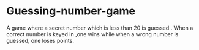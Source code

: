 # Guessing-number-game
A game where a secret number  which is less than 20 is guessed . When a correct number is keyed in ,one wins while when a wrong number is guessed, one loses points.

